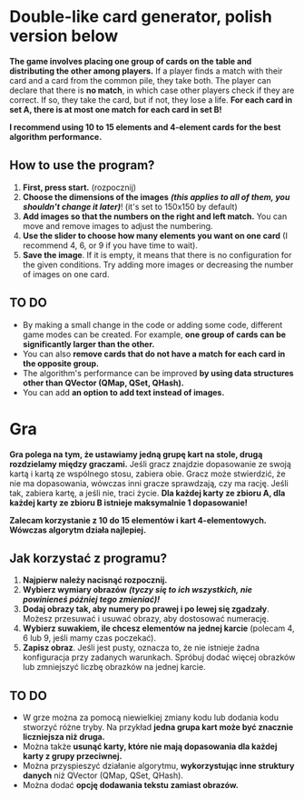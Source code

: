 # Double-like card generator, polish version below

**The game involves placing one group of cards on the table and distributing the other among players.** If a player finds a match with their card and a card from the common pile, they take both. The player can declare that there is **no match**, in which case other players check if they are correct. If so, they take the card, but if not, they lose a life. **For each card in set A, there is at most one match for each card in set B!**

**I recommend using 10 to 15 elements and 4-element cards for the best algorithm performance.**

## How to use the program?

1. **First, press start.** (rozpocznij)
2. **Choose the dimensions of the images** ***(this applies to all of them, you shouldn't change it later)***! (it's set to 150x150 by default)
3. **Add images so that the numbers on the right and left match.** You can move and remove images to adjust the numbering.
4. **Use the slider to choose how many elements you want on one card** (I recommend 4, 6, or 9 if you have time to wait).
5. **Save the image**. If it is empty, it means that there is no configuration for the given conditions. Try adding more images or decreasing the number of images on one card.

## TO DO

- By making a small change in the code or adding some code, different game modes can be created. For example, **one group of cards can be significantly larger than the other.**
- You can also **remove cards that do not have a match for each card in the opposite group.**
- The algorithm's performance can be improved **by using data structures other than QVector (QMap, QSet, QHash).**
- You can add **an option to add text instead of images.**






# Gra

**Gra polega na tym, że ustawiamy jedną grupę kart na stole, drugą rozdzielamy między graczami.** Jeśli gracz znajdzie dopasowanie ze swoją kartą i kartą ze wspólnego stosu, zabiera obie. Gracz może stwierdzić, że nie ma dopasowania, wówczas inni gracze sprawdzają, czy ma rację. Jeśli tak, zabiera kartę, a jeśli nie, traci życie. **Dla każdej karty ze zbioru A, dla każdej karty ze zbioru B istnieje maksymalnie 1 dopasowanie!**

**Zalecam korzystanie z 10 do 15 elementów i kart 4-elementowych. Wówczas algorytm działa najlepiej.**

## Jak korzystać z programu?

1. **Najpierw należy nacisnąć rozpocznij.**
2. **Wybierz wymiary obrazów** ***(tyczy się to ich wszystkich, nie powinieneś później tego zmieniać)!***
3. **Dodaj obrazy tak, aby numery po prawej i po lewej się zgadzały**. Możesz przesuwać i usuwać obrazy, aby dostosować numerację.
4. **Wybierz suwakiem, ile chcesz elementów na jednej karcie** (polecam 4, 6 lub 9, jeśli mamy czas poczekać).
5. **Zapisz obraz**. Jeśli jest pusty, oznacza to, że nie istnieje żadna konfiguracja przy zadanych warunkach. Spróbuj dodać więcej obrazków lub zmniejszyć liczbę obrazków na jednej karcie.

## TO DO

- W grze można za pomocą niewielkiej zmiany kodu lub dodania kodu stworzyć różne tryby. Na przykład **jedna grupa kart może być znacznie liczniejsza niż druga.**
- Można także **usunąć karty, które nie mają dopasowania dla każdej karty z grupy przeciwnej.**
- Można przyspieszyć działanie algorytmu, **wykorzystując inne struktury danych** niż QVector (QMap, QSet, QHash).
- Można dodać **opcję dodawania tekstu zamiast obrazów.**
